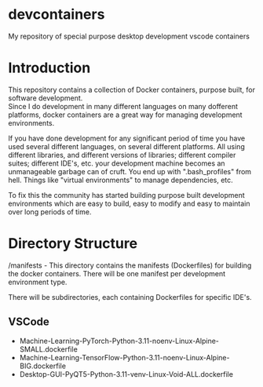 # devcontainers
My repository of special purpose desktop development vscode containers

# Introduction
This repository contains a collection of Docker containers, purpose built, for software development.  
Since I do development in many different languages on many dofferent platforms, docker containers are 
a great way for managing development environments.  

If you have done development for any significant period of time you have used several different languages, 
on several different platforms.  All using different libraries, and different versions of libraries; different 
compiler suites; different IDE's, etc. your development machine becomes an unmanageable garbage can of 
cruft.  You end up with ".bash_profiles" from hell.  Things like "virtual environments" to manage dependencies, etc.

To fix this the community has started building purpose built development environments which are easy to 
build, easy to modify and easy to maintain over long periods of time. 

# Directory Structure
 /manifests - This directory contains the manifests (Dockerfiles) for building the docker containers.  There will be 
 one manifest per development environment type. 

There will be subdirectories, each containing Dockerfiles for specific IDE's.

## VSCode

* Machine-Learning-PyTorch-Python-3.11-noenv-Linux-Alpine-SMALL.dockerfile 
* Machine-Learning-TensorFlow-Python-3.11-noenv-Linux-Alpine-BIG.dockerfile 
* Desktop-GUI-PyQT5-Python-3.11-venv-Linux-Void-ALL.dockerfile 


